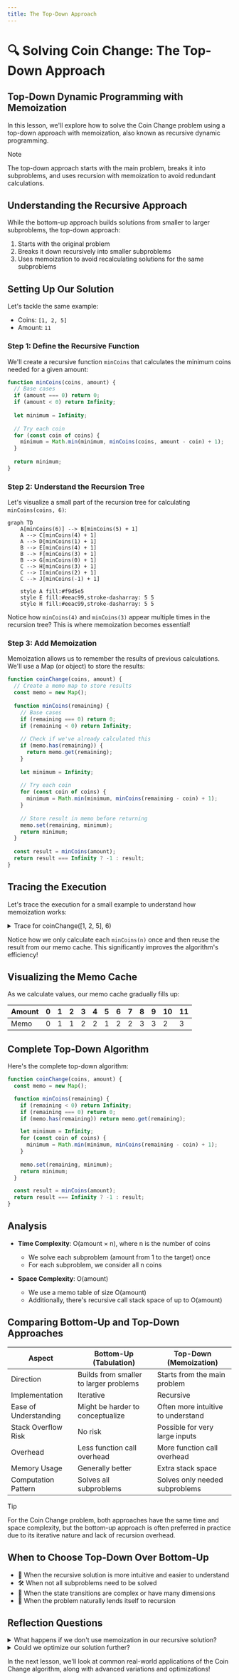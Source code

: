 ```yaml
---
title: The Top-Down Approach
---
```


# 🔍 Solving Coin Change: The Top-Down Approach

## Top-Down Dynamic Programming with Memoization

In this lesson, we'll explore how to solve the Coin Change problem using a top-down approach with memoization, also known as recursive dynamic programming.

> [!NOTE]
> The top-down approach starts with the main problem, breaks it into subproblems, and uses recursion with memoization to avoid redundant calculations.

## Understanding the Recursive Approach

While the bottom-up approach builds solutions from smaller to larger subproblems, the top-down approach:

1. Starts with the original problem
2. Breaks it down recursively into smaller subproblems
3. Uses memoization to avoid recalculating solutions for the same subproblems

## Setting Up Our Solution

Let's tackle the same example:
- Coins: `[1, 2, 5]`
- Amount: `11`

### Step 1: Define the Recursive Function

We'll create a recursive function `minCoins` that calculates the minimum coins needed for a given amount:

```javascript
function minCoins(coins, amount) {
  // Base cases
  if (amount === 0) return 0;
  if (amount < 0) return Infinity;
  
  let minimum = Infinity;
  
  // Try each coin
  for (const coin of coins) {
    minimum = Math.min(minimum, minCoins(coins, amount - coin) + 1);
  }
  
  return minimum;
}
```

### Step 2: Understand the Recursion Tree

Let's visualize a small part of the recursion tree for calculating `minCoins(coins, 6)`:

```mermaid
graph TD
    A[minCoins(6)] --> B[minCoins(5) + 1]
    A --> C[minCoins(4) + 1]
    A --> D[minCoins(1) + 1]
    B --> E[minCoins(4) + 1]
    B --> F[minCoins(3) + 1]
    B --> G[minCoins(0) + 1]
    C --> H[minCoins(3) + 1]
    C --> I[minCoins(2) + 1]
    C --> J[minCoins(-1) + 1]
    
    style A fill:#f9d5e5
    style E fill:#eeac99,stroke-dasharray: 5 5
    style H fill:#eeac99,stroke-dasharray: 5 5
```

Notice how `minCoins(4)` and `minCoins(3)` appear multiple times in the recursion tree? This is where memoization becomes essential!

### Step 3: Add Memoization

Memoization allows us to remember the results of previous calculations. We'll use a Map (or object) to store the results:

```javascript
function coinChange(coins, amount) {
  // Create a memo map to store results
  const memo = new Map();
  
  function minCoins(remaining) {
    // Base cases
    if (remaining === 0) return 0;
    if (remaining < 0) return Infinity;
    
    // Check if we've already calculated this
    if (memo.has(remaining)) {
      return memo.get(remaining);
    }
    
    let minimum = Infinity;
    
    // Try each coin
    for (const coin of coins) {
      minimum = Math.min(minimum, minCoins(remaining - coin) + 1);
    }
    
    // Store result in memo before returning
    memo.set(remaining, minimum);
    return minimum;
  }
  
  const result = minCoins(amount);
  return result === Infinity ? -1 : result;
}
```

## Tracing the Execution

Let's trace the execution for a small example to understand how memoization works:

<details>
<summary>Trace for coinChange([1, 2, 5], 6)</summary>

1. Call `minCoins(6)`
   - No memo for 6 yet
   - Try coin = 1: Call `minCoins(5)` + 1
     - No memo for 5 yet
     - Try coin = 1: Call `minCoins(4)` + 1
       - No memo for 4 yet
       - Try coin = 1: Call `minCoins(3)` + 1
         - No memo for 3 yet
         - Try coin = 1: Call `minCoins(2)` + 1
           - No memo for 2 yet
           - Try coin = 1: Call `minCoins(1)` + 1
             - No memo for 1 yet
             - Try coin = 1: Call `minCoins(0)` + 1 = 0 + 1 = 1
             - Try coin = 2: Call `minCoins(-1)` + 1 = ∞ (invalid)
             - Try coin = 5: Call `minCoins(-4)` + 1 = ∞ (invalid)
             - Memo[1] = 1
           - Try coin = 2: Call `minCoins(0)` + 1 = 0 + 1 = 1
           - Try coin = 5: Call `minCoins(-3)` + 1 = ∞ (invalid)
           - Memo[2] = 1
         - Try coin = 2: Call `minCoins(1)` + 1 = 1 + 1 = 2 (from memo)
         - Try coin = 5: Call `minCoins(-2)` + 1 = ∞ (invalid)
         - Memo[3] = 2
       - Try coin = 2: Call `minCoins(2)` + 1 = 1 + 1 = 2 (from memo)
       - Try coin = 5: Call `minCoins(-1)` + 1 = ∞ (invalid)
       - Memo[4] = 2
     - Try coin = 2: Call `minCoins(3)` + 1 = 2 + 1 = 3 (from memo)
     - Try coin = 5: Call `minCoins(0)` + 1 = 0 + 1 = 1
     - Memo[5] = 1
   - Try coin = 2: Call `minCoins(4)` + 1 = 2 + 1 = 3 (from memo)
   - Try coin = 5: Call `minCoins(1)` + 1 = 1 + 1 = 2 (from memo)
   - Memo[6] = 2

Final result = 2 coins (one 5-coin and one 1-coin)
</details>

Notice how we only calculate each `minCoins(n)` once and then reuse the result from our memo cache. This significantly improves the algorithm's efficiency!

## Visualizing the Memo Cache

As we calculate values, our memo cache gradually fills up:

| Amount | 0 | 1 | 2 | 3 | 4 | 5 | 6 | 7 | 8 | 9 | 10 | 11 |
|--------|---|---|---|---|---|---|---|---|---|---|----|----| 
| Memo   | 0 | 1 | 1 | 2 | 2 | 1 | 2 | 2 | 3 | 3 | 2  | 3  |

## Complete Top-Down Algorithm

Here's the complete top-down algorithm:

```javascript
function coinChange(coins, amount) {
  const memo = new Map();

  function minCoins(remaining) {
    if (remaining < 0) return Infinity;
    if (remaining === 0) return 0;
    if (memo.has(remaining)) return memo.get(remaining);

    let minimum = Infinity;
    for (const coin of coins) {
      minimum = Math.min(minimum, minCoins(remaining - coin) + 1);
    }
    
    memo.set(remaining, minimum);
    return minimum;
  }

  const result = minCoins(amount);
  return result === Infinity ? -1 : result;
}
```

## Analysis

- **Time Complexity**: O(amount × n), where n is the number of coins
  - We solve each subproblem (amount from 1 to the target) once
  - For each subproblem, we consider all n coins
  
- **Space Complexity**: O(amount)
  - We use a memo table of size O(amount)
  - Additionally, there's recursive call stack space of up to O(amount)

## Comparing Bottom-Up and Top-Down Approaches

| Aspect                  | Bottom-Up (Tabulation)                | Top-Down (Memoization)                |
|-------------------------|---------------------------------------|---------------------------------------|
| Direction               | Builds from smaller to larger problems | Starts from the main problem          |
| Implementation          | Iterative                             | Recursive                             |
| Ease of Understanding   | Might be harder to conceptualize      | Often more intuitive to understand    |
| Stack Overflow Risk     | No risk                               | Possible for very large inputs        |
| Overhead                | Less function call overhead           | More function call overhead           |
| Memory Usage            | Generally better                      | Extra stack space                     |
| Computation Pattern     | Solves all subproblems                | Solves only needed subproblems        |

> [!TIP]
> For the Coin Change problem, both approaches have the same time and space complexity, but the bottom-up approach is often preferred in practice due to its iterative nature and lack of recursion overhead.

## When to Choose Top-Down Over Bottom-Up

- 🧠 When the recursive solution is more intuitive and easier to understand
- 🛠️ When not all subproblems need to be solved
- 📝 When the state transitions are complex or have many dimensions
- 🔄 When the problem naturally lends itself to recursion

## Reflection Questions

<details>
<summary>What happens if we don't use memoization in our recursive solution?</summary>

Without memoization, we'd recalculate the same subproblems many times, leading to exponential time complexity O(n^amount) where n is the number of coins. This would be extremely inefficient and might cause a timeout for even moderately sized inputs.
</details>

<details>
<summary>Could we optimize our solution further?</summary>

Yes, some optimizations include:
- Sorting the coins in descending order (may help for some inputs)
- Early termination when we find a solution with just one coin
- Using a more efficient data structure for memoization
</details>

In the next lesson, we'll look at common real-world applications of the Coin Change algorithm, along with advanced variations and optimizations! 